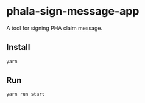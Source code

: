 # phala-sign-message-app
A tool for signing PHA claim message.

## Install
```bash
yarn
```
## Run
```bash
yarn run start
```
